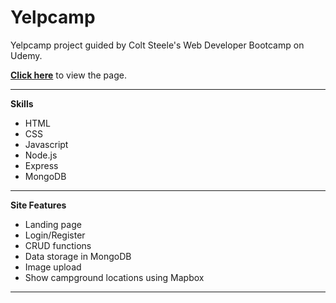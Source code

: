 # Yelpcamp
Yelpcamp project guided by Colt Steele's Web Developer Bootcamp on Udemy.

[__Click here__](https://yelpcamp-052021.herokuapp.com/) to view the page.

---
__Skills__

- HTML
- CSS
- Javascript
- Node.js
- Express
- MongoDB
---

__Site Features__

- Landing page
- Login/Register
- CRUD functions
- Data storage in MongoDB
- Image upload
- Show campground locations using Mapbox
---
